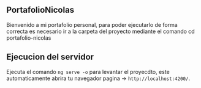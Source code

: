 ## PortafolioNicolas

Bienvenido a mi portafolio personal, para poder ejecutarlo de forma correcta es necesario ir a la carpeta del proyecto mediante el comando
cd portafolio-nicolas


## Ejecucion del servidor

Ejecuta el comando `ng serve -o` para levantar el proyecdto, este automaticamente abrira tu navegador pagina -> `http://localhost:4200/`.



